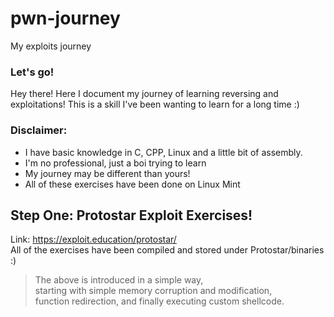 # pwn-journey
My exploits journey

### Let's go!

Hey there!
Here I document my journey of learning reversing and exploitations!
This is a skill I've been wanting to learn for a long time :)

### Disclaimer:
- I have basic knowledge in C, CPP, Linux and a little bit of assembly.
- I'm no professional, just a boi trying to learn
- My journey may be different than yours!
- All of these exercises have been done on Linux Mint 


## Step One: Protostar Exploit Exercises!
Link: https://exploit.education/protostar/  
All of the exercises have been compiled and stored under Protostar/binaries :)

> The above is introduced in a simple way,  
starting with simple memory corruption and modification,  
function redirection, and finally executing custom shellcode.
